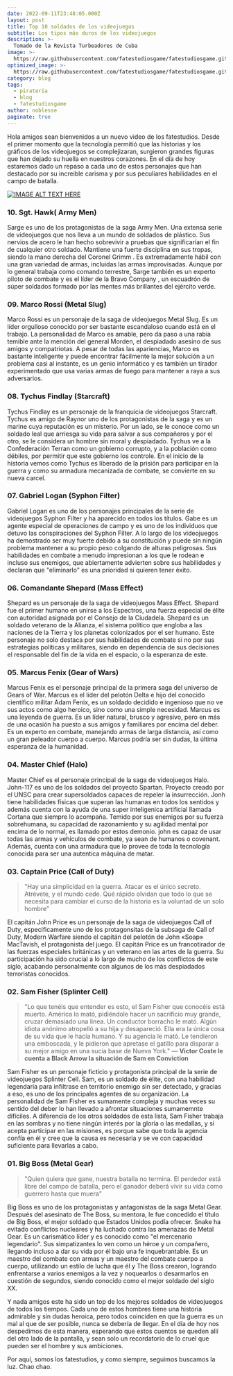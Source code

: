 ```yaml
---
date: 2022-09-11T23:48:05.000Z
layout: post
title: Top 10 soldados de los videojuegos
subtitle: Los tipos más duros de los videojuegos
description: >-
  Tomado de la Revista Turbeadores de Cuba 
image: >-
  https://raw.githubusercontent.com/fatestudiosgame/fatestudiosgame.github.io/master/src/img/images-post/top-10-soldados.jpg
optimized_image: >-
  https://raw.githubusercontent.com/fatestudiosgame/fatestudiosgame.github.io/master/src/img/images-post/top-10-soldados.jpg
category: blog
tags:
  - pirateria
  - blog
  - fatestudiosgame
author: noblesse
paginate: true
---
```

Hola amigos sean bienvenidos a un nuevo video de los fatestudios. Desde el primer momento que la tecnología permitió que las historias y los gráficos de los videojuegos se complejizaran, surgieron grandes figuras que han dejado su huella en nuestros corazones. En el día de hoy estaremos dado un repaso a cada uno de estos personajes que han destacado por su increible carisma y por sus peculiares habilidades en el campo de batalla.

[![IMAGE ALT TEXT HERE](https://img.youtube.com/vi/YOUTUBE_VIDEO_ID_HERE/0.jpg)](https://www.youtube.com/watch?v=YOUTUBE_VIDEO_ID_HERE)

### 10. Sgt. Hawk( Army Men)

Sarge es uno de los protagonistas de la saga Army Men. Una extensa serie de videojuegos que nos lleva a un mundo de soldados de plástico. 
Sus nervios de acero le han hecho sobrevivir a pruebas que significarían el fin de cualquier otro soldado. Mantiene una fuerte disciplina en sus tropas, siendo la mano derecha del Coronel Grimm . Es extremadamente hábil con una gran variedad de armas, incluidas las armas improvisadas.
Aunque por lo general trabaja como comando terrestre, Sarge también  es un experto piloto de combate y es el líder de la Bravo Company , un escuadrón de súper soldados formado por las mentes más brillantes del ejército verde.

### 09. Marco Rossi (Metal Slug)

Marco Rossi es un personaje de la saga de videojuegos Metal Slug. Es un líder orgulloso conocido por ser bastante escandaloso cuando está en el trabajo.
La personalidad de Marco es amable, pero da paso a una rabia temible ante la mención del general Morden, el despiadado asesino de sus amigos y compatriotas.
A pesar de todas las apariencias, Marco es bastante inteligente y puede encontrar fácilmente la mejor solución a un problema casi al instante, es un genio informático y es también un tirador experimentado que usa varias armas de fuego para mantener a raya a sus adversarios.  

### 08. Tychus Findlay (Starcraft)

Tychus Findlay es un personaje de la franquicia de videojuegos Starcraft. Tychus es amigo de Raynor uno de los protagonistas de la saga y es un marine cuya reputación es un misterio. Por un lado, se le conoce como un soldado leal que arriesga su vida para salvar a sus compañeros y por el otro, se le considera un hombre sin moral y despiadado. Tychus ve a la Confederación Terran como un gobierno corrupto, y a la población como débiles, por permitir que este gobierno los controle. En el inicio de la historia vemos como Tychus es liberado de la prisión para participar en la guerra y como su  armadura mecanizada de combate, se convierte en su nueva carcel.


### 07. Gabriel Logan (Syphon Filter)

Gabriel Logan es uno de los personajes principales de la serie de videojuegos Syphon Filter y ha aparecido en todos los títulos. Gabe es un agente especial de operaciones de campo y es uno de los individuos que detuvo las conspiraciones del Syphon Filter. A lo largo de los videojuegos ha demostrado ser muy fuerte debido a su constitución y puede sin ningún problema mantener a su propio peso colgando de alturas peligrosas. Sus habilidades en combate a menudo impresionan a los que le rodean e incluso sus enemigos, que abiertamente advierten sobre sus habilidades y declaran que "eliminarlo" es una prioridad si quieren tener éxito.

### 06. Comandante Shepard (Mass Effect)

Shepard es un personaje de la saga de videojuegos Mass Effect. Shepard fue el primer humano en unirse a los Espectros, una fuerza especial de élite con autoridad asignada por el Consejo de la Ciudadela. Shepard  es un soldado veterano de la Alianza, el sistema político que engloba a las naciones de la Tierra y los planetas colonizados por el ser humano. Este personaje no solo destaca por sus habilidades de combate si no por sus estrategias políticas y militares, siendo en dependencia de sus decisiones el responsable del fin de la vida en el espacio, o la esperanza de este.


### 05. Marcus Fenix (Gear of Wars)

Marcus Fenix es el personaje principal de la primera saga del universo de Gears of War. Marcus es el líder del pelotón Delta e hijo del conocido científico militar Adam Fenix, es un soldado decidido e ingenioso que no ve sus actos como algo heroico, sino como una simple necesidad. 
Marcus es una leyenda de guerra. Es un líder natural, brusco y agresivo, pero en más de una ocasión ha puesto a sus amigos y familiares por encima del deber.  Es un experto en combate, manejando armas de larga distancia, así como un gran peleador cuerpo a cuerpo. Marcus podría ser sin dudas, la última esperanza de la humanidad.


### 04. Master Chief (Halo)

Master Chief es el personaje principal de la saga de videojuegos Halo. John-117 es uno de los soldados del proyecto Spartan. Proyecto creado por el UNSC para crear supersoldados capaces de repeler la insurrección.  Jonh tiene habilidades físicas que superan las humanas en todos los sentidos y además cuenta con la ayuda de  una super inteligenica artificial  llamada Cortana que siempre lo acompaña. Temido por sus enemigos  por su fuerza sobrehumana, su capacidad de razonamiento y su agilidad mental por encima de lo normal, es llamado por estos demonio.
john es capaz de usar todas las armas y vehículos de combate, ya sean de humanos o covenant. Además, cuenta con una armadura que lo provee de toda la tecnología conocida para ser una autentica máquina de matar.


### 03. Captain Price (Call of Duty)

>"Hay una simplicidad en la guerra. Atacar es el único secreto. Atrévete, y el mundo cede. Qué rápido olvidan que todo lo que se necesita para cambiar el curso de la historia es la voluntad de un solo hombre"

El capitán John Price es un personaje de la saga de videojuegos Call of Duty, especificamente uno de los protagonsitas de la subsaga de Call of Duty, Modern Warfare siendo el capitán del pelotón de John «Soap» MacTavish, el protagonista del juego. El capitán Price es un francotirador de las fuerzas especiales británicas y un veterano en las artes de la guerra. Su participación ha sido crucial a lo largo de mucho de los conflictos de este siglo, acabando personalmente con algunos de los más despiadados terroristas conocidos. 


### 02. Sam Fisher (Splinter Cell)

>"Lo que tenéis que entender es esto, el Sam Fisher que conocéis está muerto. América lo mató, pidiéndole hacer un sacrificio muy grande, cruzar demasiado una linea. Un conductor borracho le mató. Algún idiota anónimo atropelló a su hija y desapareció. Ella era la única cosa de su vida que le hacía humano. Y su agencia le mató. Le tendieron una emboscada, y le pidieron que apretase el gatillo para disparar a su mejor amigo en una sucia base de Nueva York."
— **Victor Coste le cuenta a Black Arrow la situación de Sam en Conviction**

Sam Fisher es un personaje ficticio y protagonista principal de la serie de videojuegos Splinter Cell. Sam, es un soldado de élite, con una habilidad legendaria para infiltrase en territorio enemigo sin ser detectado, y gracias a eso, es uno de los principales agentes de su organización. La personalidad de Sam Fisher es sumamente compleja y  muchas veces su sentido del deber lo han llevado a afrontar situaciones sumamemnte difíciles. A diferencia de los otros soldados de esta lista, Sam Fisher trabaja en las sombras y no tiene ningún interés por la gloria o las medallas, y si acepta participar en las misiones, es porque sabe que toda la agencia confía en él y cree que la causa es necesaria y se ve con capacidad suficiente para llevarlas a cabo.


### 01. Big Boss  (Metal Gear) 

>"Quien quiera que gane, nuestra batalla no termina. El perdedor está libre del campo de batalla, pero el ganador deberá vivir su vida como guerrero hasta que muera"

Big Boss es uno de los protagonistas y antagonistas de la saga Metal Gear. Después del asesinato de The Boss, su mentora, le fue concedido el título de Big Boss, el mejor soldado que Estados Unidos podía ofrecer. Snake ha evitado conflictos nucleares y ha luchado contra las amenazas de Metal Gear. Es un carismático líder y es conocido como "el mercenario legendario". Sus simpatizantes lo ven como un héroe y un compañero, llegando incluso a dar su vida por él bajo una fe inquebrantable. Es un maestro del combate con armas y un maestro del combate cuerpo a cuerpo, utilizando un estilo de lucha que él y The Boss crearon, logrando enfrentarse a varios enemigos a la vez y noquearlos o desarmarlos en cuestión de segundos, siendo conocido como el mejor soldado del siglo XX.

Y nada amigos este ha sido un top de los mejores soldados de videojuegos de todos los tiempos. Cada uno de estos hombres tiene una historia admirable y sin dudas heroica, pero todos coinciden en que la guerra es un mal al que  de ser posible, nunca se debería de llegar. 
En el día de hoy nos despedimos de esta manera, esperando que estos cuentos se queden allí del otro lado de la pantalla, y sean solo un recordatorio de lo cruel que pueden ser el hombre y sus ambiciones.

Por aquí, somos los fatestudios, y como siempre, seguimos buscamos la luz. Chao chao.
